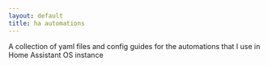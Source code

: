```yaml
---
layout: default
title: ha automations
---
```


A collection of yaml files and config guides for the automations that I use in Home Assistant OS instance